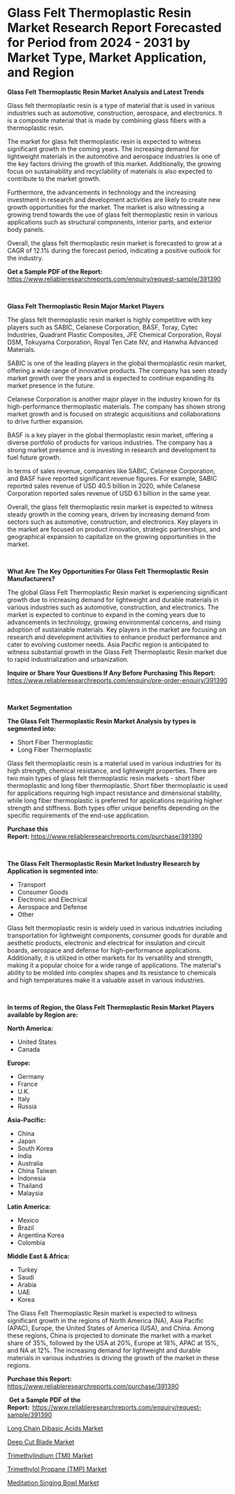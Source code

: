 <p><h1>Glass Felt Thermoplastic Resin Market Research Report Forecasted for Period from 2024 -  2031 by Market Type, Market Application, and Region</h1></p><p><strong>Glass Felt Thermoplastic Resin Market Analysis and Latest Trends</strong></p>
<p><p>Glass felt thermoplastic resin is a type of material that is used in various industries such as automotive, construction, aerospace, and electronics. It is a composite material that is made by combining glass fibers with a thermoplastic resin.</p><p>The market for glass felt thermoplastic resin is expected to witness significant growth in the coming years. The increasing demand for lightweight materials in the automotive and aerospace industries is one of the key factors driving the growth of this market. Additionally, the growing focus on sustainability and recyclability of materials is also expected to contribute to the market growth.</p><p>Furthermore, the advancements in technology and the increasing investment in research and development activities are likely to create new growth opportunities for the market. The market is also witnessing a growing trend towards the use of glass felt thermoplastic resin in various applications such as structural components, interior parts, and exterior body panels.</p><p>Overall, the glass felt thermoplastic resin market is forecasted to grow at a CAGR of 12.1% during the forecast period, indicating a positive outlook for the industry.</p></p>
<p><strong>Get a Sample PDF of the Report:&nbsp;</strong> <a href="https://www.reliableresearchreports.com/enquiry/request-sample/391390">https://www.reliableresearchreports.com/enquiry/request-sample/391390</a></p>
<p>&nbsp;</p>
<p><strong>Glass Felt Thermoplastic Resin Major Market Players</strong></p>
<p><p>The glass felt thermoplastic resin market is highly competitive with key players such as SABIC, Celanese Corporation, BASF, Toray, Cytec Industries, Quadrant Plastic Composites, JFE Chemical Corporation, Royal DSM, Tokuyama Corporation, Royal Ten Cate NV, and Hanwha Advanced Materials.</p><p>SABIC is one of the leading players in the global thermoplastic resin market, offering a wide range of innovative products. The company has seen steady market growth over the years and is expected to continue expanding its market presence in the future.</p><p>Celanese Corporation is another major player in the industry known for its high-performance thermoplastic materials. The company has shown strong market growth and is focused on strategic acquisitions and collaborations to drive further expansion.</p><p>BASF is a key player in the global thermoplastic resin market, offering a diverse portfolio of products for various industries. The company has a strong market presence and is investing in research and development to fuel future growth.</p><p>In terms of sales revenue, companies like SABIC, Celanese Corporation, and BASF have reported significant revenue figures. For example, SABIC reported sales revenue of USD 40.5 billion in 2020, while Celanese Corporation reported sales revenue of USD 6.1 billion in the same year.</p><p>Overall, the glass felt thermoplastic resin market is expected to witness steady growth in the coming years, driven by increasing demand from sectors such as automotive, construction, and electronics. Key players in the market are focused on product innovation, strategic partnerships, and geographical expansion to capitalize on the growing opportunities in the market.</p></p>
<p>&nbsp;</p>
<p><strong>What Are The Key Opportunities For Glass Felt Thermoplastic Resin Manufacturers?</strong></p>
<p><p>The global Glass Felt Thermoplastic Resin market is experiencing significant growth due to increasing demand for lightweight and durable materials in various industries such as automotive, construction, and electronics. The market is expected to continue to expand in the coming years due to advancements in technology, growing environmental concerns, and rising adoption of sustainable materials. Key players in the market are focusing on research and development activities to enhance product performance and cater to evolving customer needs. Asia Pacific region is anticipated to witness substantial growth in the Glass Felt Thermoplastic Resin market due to rapid industrialization and urbanization.</p></p>
<p><strong>Inquire or Share Your Questions If Any Before Purchasing This Report:</strong> <a href="https://www.reliableresearchreports.com/enquiry/pre-order-enquiry/391390">https://www.reliableresearchreports.com/enquiry/pre-order-enquiry/391390</a></p>
<p>&nbsp;</p>
<p><strong>Market Segmentation</strong></p>
<p><strong>The Glass Felt Thermoplastic Resin Market Analysis by types is segmented into:</strong></p>
<p><ul><li>Short Fiber Thermoplastic</li><li>Long Fiber Thermoplastic</li></ul></p>
<p><p>Glass felt thermoplastic resin is a material used in various industries for its high strength, chemical resistance, and lightweight properties. There are two main types of glass felt thermoplastic resin markets - short fiber thermoplastic and long fiber thermoplastic. Short fiber thermoplastic is used for applications requiring high impact resistance and dimensional stability, while long fiber thermoplastic is preferred for applications requiring higher strength and stiffness. Both types offer unique benefits depending on the specific requirements of the end-use application.</p></p>
<p><strong>Purchase this Report:&nbsp;</strong><a href="https://www.reliableresearchreports.com/purchase/391390">https://www.reliableresearchreports.com/purchase/391390</a></p>
<p>&nbsp;</p>
<p><strong>The Glass Felt Thermoplastic Resin Market Industry Research by Application is segmented into:</strong></p>
<p><ul><li>Transport</li><li>Consumer Goods</li><li>Electronic and Electrical</li><li>Aerospace and Defense</li><li>Other</li></ul></p>
<p><p>Glass felt thermoplastic resin is widely used in various industries including transportation for lightweight components, consumer goods for durable and aesthetic products, electronic and electrical for insulation and circuit boards, aerospace and defense for high-performance applications. Additionally, it is utilized in other markets for its versatility and strength, making it a popular choice for a wide range of applications. The material's ability to be molded into complex shapes and its resistance to chemicals and high temperatures make it a valuable asset in various industries.</p></p>
<p>&nbsp;</p>
<p><strong>In terms of Region, the Glass Felt Thermoplastic Resin Market Players available by Region are:</strong></p>
<p>
    <p> <strong> North America: </strong>
        <ul>
            <li>United States</li>
            <li>Canada</li>
        </ul>
        </p> 
    <p> <strong> Europe: </strong>
        <ul>
            <li>Germany</li>
            <li>France</li>
            <li>U.K.</li>
            <li>Italy</li>
            <li>Russia</li>
        </ul>
        </p> 
    <p> <strong> Asia-Pacific: </strong>
        <ul>
            <li>China</li>
            <li>Japan</li>
            <li>South Korea</li>
            <li>India</li>
            <li>Australia</li>
            <li>China Taiwan</li>
            <li>Indonesia</li>
            <li>Thailand</li>
            <li>Malaysia</li>
        </ul>
        </p> 
    <p> <strong> Latin America: </strong>
        <ul>
            <li>Mexico</li>
            <li>Brazil</li>
            <li>Argentina Korea</li>
            <li>Colombia</li>
        </ul>
        </p> 
    <p> <strong> Middle East & Africa: </strong>
        <ul>
            <li>Turkey</li>
            <li>Saudi</li>
            <li>Arabia</li>
            <li>UAE</li>
            <li>Korea</li>
        </ul>
    </p>
    </p>
<p><p>The Glass Felt Thermoplastic Resin market is expected to witness significant growth in the regions of North America (NA), Asia Pacific (APAC), Europe, the United States of America (USA), and China. Among these regions, China is projected to dominate the market with a market share of 35%, followed by the USA at 20%, Europe at 18%, APAC at 15%, and NA at 12%. The increasing demand for lightweight and durable materials in various industries is driving the growth of the market in these regions.</p></p>
<p><strong>Purchase this Report: </strong><a href="https://www.reliableresearchreports.com/purchase/391390">https://www.reliableresearchreports.com/purchase/391390</a></p>
<p>&nbsp;<strong>Get a Sample PDF of the Report:&nbsp;&nbsp;</strong><a href="https://www.reliableresearchreports.com/enquiry/request-sample/391390">https://www.reliableresearchreports.com/enquiry/request-sample/391390</a></p>
<p><strong></strong></p>
<p><p><a href="https://bubble-tree-ea4.notion.site/Long-Chain-Dibasic-Acids-Market-Offers-Provide-Insightful-Data-for-the-Time-Period-from-2024-to-2031-33ce415d851f4b21bd0531aca056440d">Long Chain Dibasic Acids Market</a></p><p><a href="https://view.publitas.com/reportprime-1/deep-cut-blade-market-with-the-goal-of-estimating-the-market-size-and-future-growth-potential-of-various-market-segments-based-on-component-applications-end-user-and-region/">Deep Cut Blade Market</a></p><p><a href="https://bubble-tree-ea4.notion.site/Trimethylindium-TMI-Market-Size-Evaluating-its-Market-Trends-Growth-and-Projections-2024-2031-2afadb2b3c274111ba79054f4f1840c6">Trimethylindium (TMI) Market</a></p><p><a href="https://thundering-castanet-c65.notion.site/Trimethylol-Propane-TMP-Market-Size-Share-Trends-Analysis-Report-By-Material-By-Type-By-End-u-7a45e1e82cc5469faa377cb6ec2e7003">Trimethylol Propane (TMP) Market</a></p><p><a href="https://view.publitas.com/reportprime-1/meditation-singing-bowl-market-size-evaluating-its-market-trends-growth-and-projections-2024-2031/">Meditation Singing Bowl Market</a></p></p>